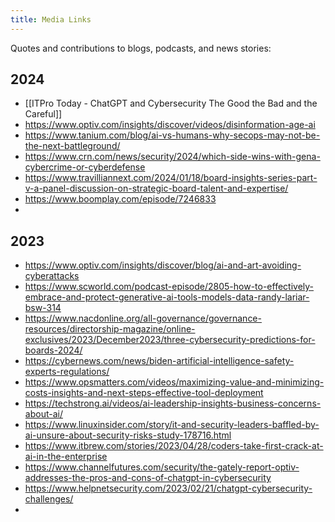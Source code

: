 ```yaml
---
title: Media Links
---
```

Quotes and contributions to blogs, podcasts, and news stories:

## 2024
- [[ITPro Today - ChatGPT and Cybersecurity The Good the Bad and the Careful]]
- https://www.optiv.com/insights/discover/videos/disinformation-age-ai
- https://www.tanium.com/blog/ai-vs-humans-why-secops-may-not-be-the-next-battleground/
- https://www.crn.com/news/security/2024/which-side-wins-with-gena-cybercrime-or-cyberdefense
- https://www.travilliannext.com/2024/01/18/board-insights-series-part-v-a-panel-discussion-on-strategic-board-talent-and-expertise/
- https://www.boomplay.com/episode/7246833
- 

## 2023
- https://www.optiv.com/insights/discover/blog/ai-and-art-avoiding-cyberattacks
- https://www.scworld.com/podcast-episode/2805-how-to-effectively-embrace-and-protect-generative-ai-tools-models-data-randy-lariar-bsw-314
- https://www.nacdonline.org/all-governance/governance-resources/directorship-magazine/online-exclusives/2023/December2023/three-cybersecurity-predictions-for-boards-2024/
- https://cybernews.com/news/biden-artificial-intelligence-safety-experts-regulations/
- https://www.opsmatters.com/videos/maximizing-value-and-minimizing-costs-insights-and-next-steps-effective-tool-deployment
- https://techstrong.ai/videos/ai-leadership-insights-business-concerns-about-ai/
- https://www.linuxinsider.com/story/it-and-security-leaders-baffled-by-ai-unsure-about-security-risks-study-178716.html
- https://www.itbrew.com/stories/2023/04/28/coders-take-first-crack-at-ai-in-the-enterprise
- https://www.channelfutures.com/security/the-gately-report-optiv-addresses-the-pros-and-cons-of-chatgpt-in-cybersecurity
- https://www.helpnetsecurity.com/2023/02/21/chatgpt-cybersecurity-challenges/
- 
